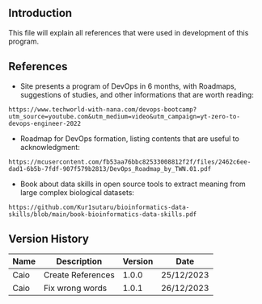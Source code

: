## Introduction

This file will explain all references that were used in development of this program.

## References

- Site presents a program of DevOps in 6 months, with Roadmaps, suggestions of studies, and other informations that are worth reading: 

```
https://www.techworld-with-nana.com/devops-bootcamp?utm_source=youtube.com&utm_medium=video&utm_campaign=yt-zero-to-devops-engineer-2022
```

- Roadmap for DevOps formation, listing contents that are useful to acknowledgment:

```
https://mcusercontent.com/fb53aa76bbc82533008812f2f/files/2462c6ee-dad1-6b5b-7fdf-907f579b2813/DevOps_Roadmap_by_TWN.01.pdf
```

- Book about data skills in open source tools to extract meaning from large complex biological datasets:

```
https://github.com/Kur1sutaru/bioinformatics-data-skills/blob/main/book-bioinformatics-data-skills.pdf
```

## Version History

Name | Description | Version | Date |
---- | ----------- | ------- | ---- |
Caio | Create References | 1.0.0 | 25/12/2023 |
Caio | Fix wrong words | 1.0.1 | 26/12/2023 |
